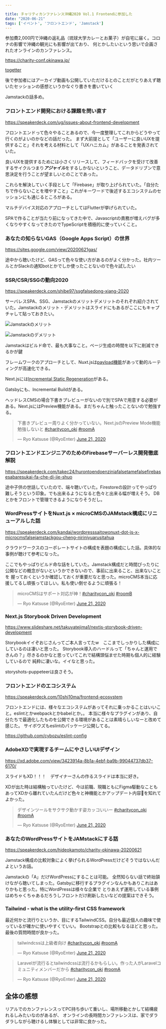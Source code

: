 ```yaml
---

title: チャリティカンファレンス沖縄2020 Vol.1 Frontendに参加した
date: "2020-06-21"
tags: ['イベント', 'フロントエンド', 'Jamstack']
---
```


参加費2,000円で沖縄の返礼品（琉球大学カレーとお菓子）が自宅に届く。コロナの影響で沖縄の観光にも影響が出ており、
何とかしたいという思いで企画されたオンラインのカンファレンス。 

https://charity-conf.okinawa.jp/

[togetter](https://togetter.com/li/1546700)

後で参加者にはアーカイブ動画も公開していただけるとのことだがとりあえず聴いたセッションの感想というかなぐり書きを書いていく

Jamstackの話多め。


### フロントエンド開発における課題を問い直す

https://speakerdeck.com/ug/issues-about-frontend-development

フロントエンドって色々やることあるので、今一度整理してこれからどうやって行くのがよいのかなどの話だった。
まず大前提として「ユーザーに良いUXを提供すること」それを考える材料として「UXハニカム」があることを発表されていた。

良いUXを提供するためには小さくリリースして、フィードバックを受けて改善するサイクルつまり***アジャイル***をするしかないということ、データドリブンで意思決定を行うことが望ましいとのことであった。

これらを解決していく手段として「Firebase」が取り上げられていた。「自分たちで作らないことを増やすこと」これがキーワードで後述するエコシステムのセッションにも通じるところがある。

マルチデバイス対応のアプローチとしてはFlutterが挙げられていた。

SPAで作ることが当たり前になってきた中で、Javascriptの責務が増えバグが多くなりやすくなってきたのでTypeScriptを積極的に使っていくこと。

### あなたの知らないGAS（Google Apps Script）の世界

https://sites.google.com/view/20200621gas/

途中から聴いたけど、GASって色々な使い方があるのがよく分かった。社内ツールとかSlackの通知botとかでしか使ったことないので色々試したい

### SSR/CSR/SSGの動向2020

https://speakerdeck.com/shibe97/ssgfalsedong-xiang-2020

サーバレスSPA、SSG、Jamstackのメリットデメリットのそれぞれ紹介されていた。Jamstackのメリット・デメリットはスライドにもあるがここにもキャプチャして貼っておきたい。

![Jamstackのメリット](../images/jamstack_merit.png)

![Jamstackのデメリット](../images/jamstack_demerit.png)

Jamstackはビルド命で、最も大事なこと。ページ生成の時間を以下に削減できるかが鍵

フレームワークのアプローチとして、Nuxt.jsは[payload機能](https://ja.nuxtjs.org/api/configuration-generate/#-code-payload-code-%E3%81%AB%E3%82%88%E3%82%8B%E5%8B%95%E7%9A%84%E3%83%AB%E3%83%BC%E3%83%86%E3%82%A3%E3%83%B3%E3%82%B0%E7%94%9F%E6%88%90%E3%81%AE%E9%AB%98%E9%80%9F%E5%8C%96)があって動的ルーティングが高速化できる。

Next.jsには[Incremental Static Regeneration](https://nextjs.org/blog/next-9-4#incremental-static-regeneration-beta)がある。

Gatsbyにも、Incremental Buildがある。

ヘッドレスCMSの場合下書きプレビューがないので別でSPAで用意する必要がある。Next.jsにはPreview機能がある。まだちゃんと触ったことないので勉強する。

<blockquote class="twitter-tweet"><p lang="ja" dir="ltr">下書きプレビュー周りよく分かっていない。Next.jsのPreview Mode機能勉強しないと <a href="https://twitter.com/hashtag/charitycon_oki?src=hash&amp;ref_src=twsrc%5Etfw">#charitycon_oki</a> <a href="https://twitter.com/hashtag/roomA?src=hash&amp;ref_src=twsrc%5Etfw">#roomA</a></p>&mdash; Ryo Katsuse (@RyoEnter) <a href="https://twitter.com/RyoEnter/status/1274543765055696896?ref_src=twsrc%5Etfw">June 21, 2020</a></blockquote> <script async src="https://platform.twitter.com/widgets.js" charset="utf-8"></script>

### フロントエンドエンジニアのためのFirebaseサーバーレス開発徹底解説

https://speakerdeck.com/takec24/hurontoendoenziniafalsetamefalsefirebasesabaresukai-fa-che-di-jie-shuo

途中子供の世話していたので、端々聴いていた。Firestoreの設計ってやっぱり難しそうという印象。でも出来るようになると色々と出来る幅が増えそう。
DBとかをフロントで管理できるようになりそうだし。


### WordPressサイトをNuxt.js × microCMSのJAMstack構成にリニューアルした話

https://speakerdeck.com/kandai/wordpresssaitowonuxt-dot-js-x-microcmsfalsejamstackgou-cheng-niriniyuarusitahua

クラウドワークスのコーポレートサイトの構成を表題の構成にした話。具体的な事例が聴けて参考になった。

ここでもやっぱりビルド命な話をしていた。Jamstack構成だと時間ぴったりに公開などの概念がないというかできないので、事前に出来ること、出来ないことを
握っておくというか確認しておくが重要だなと思った。microCMS本当に応援してるし頑張ってほしい。私も使い倒せるように頑張る！

<blockquote class="twitter-tweet"><p lang="ja" dir="ltr">microCMSはサポート対応が神！<a href="https://twitter.com/hashtag/charitycon_oki?src=hash&amp;ref_src=twsrc%5Etfw">#charitycon_oki</a> <a href="https://twitter.com/hashtag/roomB?src=hash&amp;ref_src=twsrc%5Etfw">#roomB</a></p>&mdash; Ryo Katsuse (@RyoEnter) <a href="https://twitter.com/RyoEnter/status/1274553896094978048?ref_src=twsrc%5Etfw">June 21, 2020</a></blockquote> <script async src="https://platform.twitter.com/widgets.js" charset="utf-8"></script>

### Next.js Storybook Driven Development

https://www.slideshare.net/takuyatejima1/nextjs-storybook-driven-development

Storybookイイぞおじさんってご本人言ってたw　ここまでしっかりした構成にしているのは凄いと思った。
Storybook導入のハードルって「ちゃんと運用できんの？」尽きるのかなと思っていてこれで結構頭悩ませた時期も個人的に経験しているので
純粋に凄いな。イイなと思った。

storyshots-puppeteerは良さそう。

### フロントエンドのエコシステム

https://speakerdeck.com/10shi10ma/frontend-ecosystem

フロントエンドには、様々なエコシステムがあってそれに乗っかることはいいこと。eslintとかwebpackとかbabelとか。。
本当に様々なプラグインがあり、自分たちで最適化したものを公開できる環境があることは素晴らしいなーと改めて感じた。
サイボウズもeslintのパッケージ公開してる。

https://github.com/cybozu/eslint-config

### AdobeXDで実現するチームにやさしいUIデザイン

https://xd.adobe.com/view/3423914a-8b1a-4ebf-ba9b-99044737db37-6170/

スライドもXD！！！　デザイナーさんの作るスライドは本当に好き。

XDが出た時は結構触っていたけど、今は前職、現職ともにFigma駆動なこともあってXDから離れていたんだけど色々と神機能とかアップデート内容を知れてよかった。

<blockquote class="twitter-tweet"><p lang="ja" dir="ltr">デザインツールをサクサク動かす姿カッコいいー <a href="https://twitter.com/hashtag/charitycon_oki?src=hash&amp;ref_src=twsrc%5Etfw">#charitycon_oki</a> <a href="https://twitter.com/hashtag/roomA?src=hash&amp;ref_src=twsrc%5Etfw">#roomA</a></p>&mdash; Ryo Katsuse (@RyoEnter) <a href="https://twitter.com/RyoEnter/status/1274589776272699392?ref_src=twsrc%5Etfw">June 21, 2020</a></blockquote> <script async src="https://platform.twitter.com/widgets.js" charset="utf-8"></script>

### あなたのWordPressサイトをJAMstackにする話

https://speakerdeck.com/hideokamoto/charity-okinawa-20200621

Jamstack構成の比較対象によく挙げられるWordPressだけどそうではないんだよというお話。

Jamstackの「A」だけWordPressにすることは可能。
全然知らない話で終始頷けながら聴いてしまった。Gatsbyに移行するプラグインなんかもありこれはありかもと思った。特にWordPressは様々な企業で
とりあえず運用している事例はめちゃくちゃあるだろうしフロントだけ刷新したいなどの提案はできそう。

### Tailwind - what is the utility-first CSS framework

最近何かと流行りというか、目にするTailwindCSS。自分も最近個人の趣味で使っているが確かに使いやすくていい。
Bootstrapとの比較もなるほどと思った。最後の質問時間が良かった。

<blockquote class="twitter-tweet"><p lang="ja" dir="ltr">tailwindcssは上級者向け <a href="https://twitter.com/hashtag/charitycon_oki?src=hash&amp;ref_src=twsrc%5Etfw">#charitycon_oki</a> <a href="https://twitter.com/hashtag/roomA?src=hash&amp;ref_src=twsrc%5Etfw">#roomA</a></p>&mdash; Ryo Katsuse (@RyoEnter) <a href="https://twitter.com/RyoEnter/status/1274607575598690304?ref_src=twsrc%5Etfw">June 21, 2020</a></blockquote> <script async src="https://platform.twitter.com/widgets.js" charset="utf-8"></script>

<blockquote class="twitter-tweet"><p lang="ja" dir="ltr">Laravelが流行るとtailwindcssは流行るかもらしい。作った人がLaravelコミュニティメンバーだから <a href="https://twitter.com/hashtag/charitycon_oki?src=hash&amp;ref_src=twsrc%5Etfw">#charitycon_oki</a> <a href="https://twitter.com/hashtag/roomA?src=hash&amp;ref_src=twsrc%5Etfw">#roomA</a></p>&mdash; Ryo Katsuse (@RyoEnter) <a href="https://twitter.com/RyoEnter/status/1274608237166264321?ref_src=twsrc%5Etfw">June 21, 2020</a></blockquote> <script async src="https://platform.twitter.com/widgets.js" charset="utf-8"></script>


## 全体の感想
リアルでのカンファレンスってPC持ち歩いて重いし、場所移動とかして結構疲れるしみたいなのがあるが、
オンラインの長時間カンファレンスは、家でダラダラしながら聴けるし体験としては非常に良かった。









